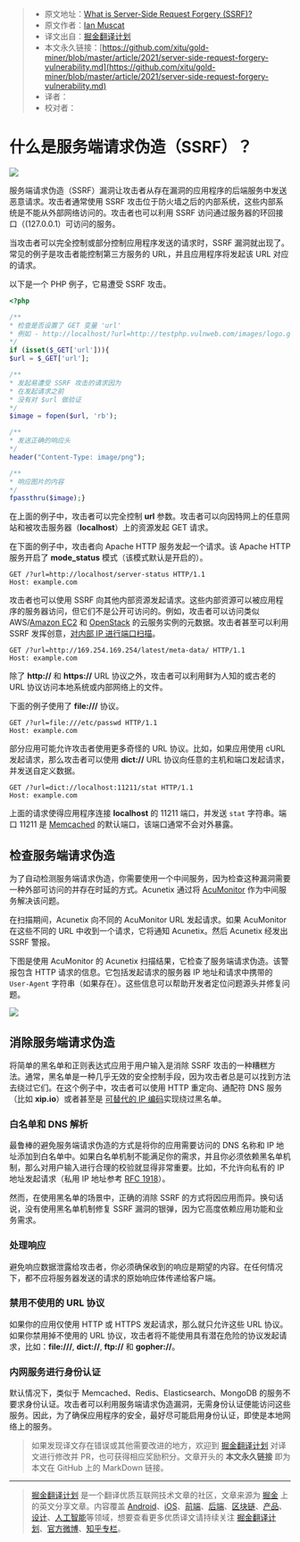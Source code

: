 > - 原文地址：[What is Server-Side Request Forgery (SSRF)?](https://www.acunetix.com/blog/articles/server-side-request-forgery-vulnerability/)
> - 原文作者：[Ian Muscat](https://www.acunetix.com/blog/author/ianmuscat/)
> - 译文出自：[掘金翻译计划](https://github.com/xitu/gold-miner)
> - 本文永久链接：[https://github.com/xitu/gold-miner/blob/master/article/2021/server-side-request-forgery-vulnerability.md](https://github.com/xitu/gold-miner/blob/master/article/2021/server-side-request-forgery-vulnerability.md)
> - 译者：
> - 校对者：

# 什么是服务端请求伪造（SSRF）？

![](https://www.acunetix.com/wp-content/uploads/2019/02/ssrf_banner-910x273.png)

服务端请求伪造（SSRF）漏洞让攻击者从存在漏洞的应用程序的后端服务中发送恶意请求。攻击者通常使用 SSRF 攻击位于防火墙之后的内部系统，这些内部系统是不能从外部网络访问的。攻击者也可以利用 SSRF 访问通过服务器的环回接口（(127.0.0.1）可访问的服务。

当攻击者可以完全控制或部分控制应用程序发送的请求时，SSRF 漏洞就出现了。常见的例子是攻击者能控制第三方服务的 URL，并且应用程序将发起该 URL 对应的请求。

以下是一个 PHP 例子，它易遭受 SSRF 攻击。

```php
<?php

/**
* 检查是否设置了 GET 变量 'url'
* 例如 - http://localhost/?url=http://testphp.vulnweb.com/images/logo.gif
*/
if (isset($_GET['url'])){
$url = $_GET['url'];

/**
* 发起易遭受 SSRF 攻击的请求因为
* 在发起请求之前
* 没有对 $url 做验证
*/
$image = fopen($url, 'rb');

/**
* 发送正确的响应头
*/
header("Content-Type: image/png");

/**
* 响应图片的内容
*/
fpassthru($image);}
```

在上面的例子中，攻击者可以完全控制 **url** 参数。攻击者可以向因特网上的任意网站和被攻击服务器（**localhost**）上的资源发起 GET 请求。

在下面的例子中，攻击者向 Apache HTTP 服务发起一个请求。该 Apache HTTP 服务开启了 **mode_status** 模式（该模式默认是开启的）。

```http request
GET /?url=http://localhost/server-status HTTP/1.1
Host: example.com
```

攻击者也可以使用 SSRF 向其他内部资源发起请求。这些内部资源可以被应用程序的服务器访问，但它们不是公开可访问的。例如，攻击者可以访问类似 AWS/[Amazon EC2](http://docs.aws.amazon.com/AWSEC2/latest/UserGuide/ec2-instance-metadata.html) 和 [OpenStack](https://docs.openstack.org/admin-guide/compute-networking-nova.html) 的云服务实例的元数据。攻击者甚至可以利用 SSRF 发挥创意，[对内部 IP 进行端口扫描](https://www.acunetix.com/blog/articles/ssrf-vulnerability-used-to-scan-the-web-servers-network/)。

```
GET /?url=http://169.254.169.254/latest/meta-data/ HTTP/1.1
Host: example.com
```

除了 **http://** 和 **https://** URL 协议之外，攻击者可以利用鲜为人知的或古老的 URL 协议访问本地系统或内部网络上的文件。

下面的例子使用了 **file:///** 协议。

```
GET /?url=file:///etc/passwd HTTP/1.1
Host: example.com
```

部分应用可能允许攻击者使用更多奇怪的 URL 协议。比如，如果应用使用 cURL 发起请求，那么攻击者可以使用 **dict://** URL 协议向任意的主机和端口发起请求，并发送自定义数据。

```
GET /?url=dict://localhost:11211/stat HTTP/1.1
Host: example.com
```

上面的请求使得应用程序连接 **localhost** 的 11211 端口，并发送 `stat` 字符串。端口 11211 是 [Memcached](https://memcached.org/) 的默认端口，该端口通常不会对外暴露。

## 检查服务端请求伪造

为了自动检测服务端请求伪造，你需要使用一个中间服务，因为检查这种漏洞需要一种外部可访问的并存在时延的方式。Acunetix 通过将 [AcuMonitor](https://www.acunetix.com/vulnerability-scanner/acumonitor-technology/) 作为中间服务解决该问题。

在扫描期间，Acunetix 向不同的 AcuMonitor URL 发起请求。如果 AcuMonitor 在这些不同的 URL 中收到一个请求，它将通知 Acunetix。然后 Acunetix 经发出 SSRF 警报。

下图是使用 AcuMonitor 的 Acunetix 扫描结果，它检查了服务端请求伪造。该警报包含 HTTP 请求的信息。它包括发起请求的服务器 IP 地址和请求中携带的 `User-Agent` 字符串（如果存在）。这些信息可以帮助开发者定位问题源头并修复问题。

![](https://www.acunetix.com/wp-content/uploads/2019/02/ssrf_screenshot-910x673.png)

## 消除服务端请求伪造

将简单的黑名单和正则表达式应用于用户输入是消除 SSRF 攻击的一种糟糕方法。通常，黑名单是一种几乎无效的安全控制手段，因为攻击者总是可以找到方法去绕过它们。在这个例子中，攻击者可以使用 HTTP 重定向、通配符 DNS 服务（比如 **xip.io**）或者甚至是 [可替代的 IP 编码](http://www.pc-help.org/obscure.htm)实现绕过黑名单。

### 白名单和 DNS 解析

最鲁棒的避免服务端请求伪造的方式是将你的应用需要访问的 DNS 名称和 IP 地址添加到白名单中。如果白名单机制不能满足你的需求，并且你必须依赖黑名单机制，那么对用户输入进行合理的校验就显得非常重要。比如，不允许向私有的 IP 地址发起请求（私用 IP 地址参考 [RFC 1918](https://tools.ietf.org/html/rfc1918)）。

然而，在使用黑名单的场景中，正确的消除 SSRF 的方式将因应用而异。换句话说，没有使用黑名单机制修复 SSRF 漏洞的银弹，因为它高度依赖应用功能和业务需求。

### 处理响应

避免响应数据泄露给攻击者，你必须确保收到的响应是期望的内容。在任何情况下，都不应将服务器发送的请求的原始响应体传递给客户端。

### 禁用不使用的 URL 协议

如果你的应用仅使用 HTTP 或 HTTPS 发起请求，那么就只允许这些 URL 协议。如果你禁用掉不使用的 URL 协议，攻击者将不能使用具有潜在危险的协议发起请求，比如：**file:///**, **dict://**, **ftp://** 和 **gopher://**。

### 内网服务进行身份认证

默认情况下，类似于 Memcached、Redis、Elasticsearch、MongoDB 的服务不要求身份认证。攻击者可以利用服务端请求伪造漏洞，无需身份认证便能访问这些服务。因此，为了确保应用程序的安全，最好尽可能启用身份认证，即使是本地网络上的服务。

> 如果发现译文存在错误或其他需要改进的地方，欢迎到 [掘金翻译计划](https://github.com/xitu/gold-miner) 对译文进行修改并 PR，也可获得相应奖励积分。文章开头的 **本文永久链接** 即为本文在 GitHub 上的 MarkDown 链接。

---

> [掘金翻译计划](https://github.com/xitu/gold-miner) 是一个翻译优质互联网技术文章的社区，文章来源为 [掘金](https://juejin.im) 上的英文分享文章。内容覆盖 [Android](https://github.com/xitu/gold-miner#android)、[iOS](https://github.com/xitu/gold-miner#ios)、[前端](https://github.com/xitu/gold-miner#前端)、[后端](https://github.com/xitu/gold-miner#后端)、[区块链](https://github.com/xitu/gold-miner#区块链)、[产品](https://github.com/xitu/gold-miner#产品)、[设计](https://github.com/xitu/gold-miner#设计)、[人工智能](https://github.com/xitu/gold-miner#人工智能)等领域，想要查看更多优质译文请持续关注 [掘金翻译计划](https://github.com/xitu/gold-miner)、[官方微博](http://weibo.com/juejinfanyi)、[知乎专栏](https://zhuanlan.zhihu.com/juejinfanyi)。
